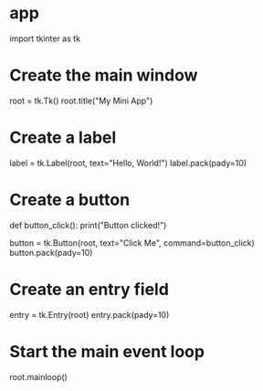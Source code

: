 # app

import tkinter as tk

# Create the main window
root = tk.Tk()
root.title("My Mini App")

# Create a label
label = tk.Label(root, text="Hello, World!")
label.pack(pady=10)

# Create a button
def button_click():
    print("Button clicked!")

button = tk.Button(root, text="Click Me", command=button_click)
button.pack(pady=10)

# Create an entry field
entry = tk.Entry(root)
entry.pack(pady=10)

# Start the main event loop
root.mainloop()
